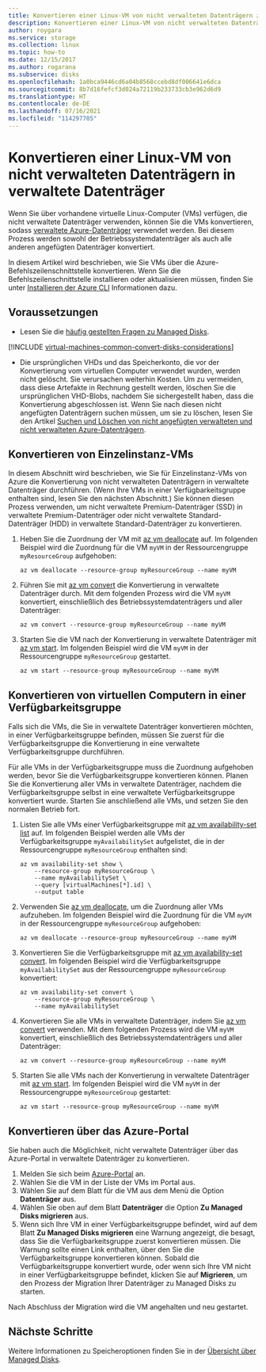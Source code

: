 ```yaml
---
title: Konvertieren einer Linux-VM von nicht verwalteten Datenträgern zu verwalteten Datenträgern
description: Konvertieren einer Linux-VM von nicht verwalteten Datenträgern zu verwalteten Datenträgern mithilfe der Azure-Befehlszeilenschnittstelle
author: roygara
ms.service: storage
ms.collection: linux
ms.topic: how-to
ms.date: 12/15/2017
ms.author: rogarana
ms.subservice: disks
ms.openlocfilehash: 1a0bca9446cd6a04b8568ccebd8df006641e6dca
ms.sourcegitcommit: 8b7d16fefcf3d024a72119b233733cb3e962d6d9
ms.translationtype: HT
ms.contentlocale: de-DE
ms.lasthandoff: 07/16/2021
ms.locfileid: "114297705"
---
```

# <a name="convert-a-linux-virtual-machine-from-unmanaged-disks-to-managed-disks"></a>Konvertieren einer Linux-VM von nicht verwalteten Datenträgern in verwaltete Datenträger

Wenn Sie über vorhandene virtuelle Linux-Computer (VMs) verfügen, die nicht verwaltete Datenträger verwenden, können Sie die VMs konvertieren, sodass [verwaltete Azure-Datenträger](../managed-disks-overview.md) verwendet werden. Bei diesem Prozess werden sowohl der Betriebssystemdatenträger als auch alle anderen angefügten Datenträger konvertiert.

In diesem Artikel wird beschrieben, wie Sie VMs über die Azure-Befehlszeilenschnittstelle konvertieren. Wenn Sie die Befehlszeilenschnittstelle installieren oder aktualisieren müssen, finden Sie unter [Installieren der Azure CLI](/cli/azure/install-azure-cli) Informationen dazu. 

## <a name="before-you-begin"></a>Voraussetzungen
* Lesen Sie die [häufig gestellten Fragen zu Managed Disks](/azure/virtual-machines/faq-for-disks#migrate-to-managed-disks).

[!INCLUDE [virtual-machines-common-convert-disks-considerations](../../../includes/virtual-machines-common-convert-disks-considerations.md)]

* Die ursprünglichen VHDs und das Speicherkonto, die vor der Konvertierung vom virtuellen Computer verwendet wurden, werden nicht gelöscht. Sie verursachen weiterhin Kosten. Um zu vermeiden, dass diese Artefakte in Rechnung gestellt werden, löschen Sie die ursprünglichen VHD-Blobs, nachdem Sie sichergestellt haben, dass die Konvertierung abgeschlossen ist. Wenn Sie nach diesen nicht angefügten Datenträgern suchen müssen, um sie zu löschen, lesen Sie den Artikel [Suchen und Löschen von nicht angefügten verwalteten und nicht verwalteten Azure-Datenträgern](find-unattached-disks.md).

## <a name="convert-single-instance-vms"></a>Konvertieren von Einzelinstanz-VMs
In diesem Abschnitt wird beschrieben, wie Sie für Einzelinstanz-VMs von Azure die Konvertierung von nicht verwalteten Datenträgern in verwaltete Datenträger durchführen. (Wenn Ihre VMs in einer Verfügbarkeitsgruppe enthalten sind, lesen Sie den nächsten Abschnitt.) Sie können diesen Prozess verwenden, um nicht verwaltete Premium-Datenträger (SSD) in verwaltete Premium-Datenträger oder nicht verwaltete Standard-Datenträger (HDD) in verwaltete Standard-Datenträger zu konvertieren.

1. Heben Sie die Zuordnung der VM mit [az vm deallocate](/cli/azure/vm) auf. Im folgenden Beispiel wird die Zuordnung für die VM `myVM` in der Ressourcengruppe `myResourceGroup` aufgehoben:

    ```azurecli
    az vm deallocate --resource-group myResourceGroup --name myVM
    ```

2. Führen Sie mit [az vm convert](/cli/azure/vm) die Konvertierung in verwaltete Datenträger durch. Mit dem folgenden Prozess wird die VM `myVM` konvertiert, einschließlich des Betriebssystemdatenträgers und aller Datenträger:

    ```azurecli
    az vm convert --resource-group myResourceGroup --name myVM
    ```

3. Starten Sie die VM nach der Konvertierung in verwaltete Datenträger mit [az vm start](/cli/azure/vm). Im folgenden Beispiel wird die VM `myVM` in der Ressourcengruppe `myResourceGroup` gestartet.

    ```azurecli
    az vm start --resource-group myResourceGroup --name myVM
    ```

## <a name="convert-vms-in-an-availability-set"></a>Konvertieren von virtuellen Computern in einer Verfügbarkeitsgruppe

Falls sich die VMs, die Sie in verwaltete Datenträger konvertieren möchten, in einer Verfügbarkeitsgruppe befinden, müssen Sie zuerst für die Verfügbarkeitsgruppe die Konvertierung in eine verwaltete Verfügbarkeitsgruppe durchführen.

Für alle VMs in der Verfügbarkeitsgruppe muss die Zuordnung aufgehoben werden, bevor Sie die Verfügbarkeitsgruppe konvertieren können. Planen Sie die Konvertierung aller VMs in verwaltete Datenträger, nachdem die Verfügbarkeitsgruppe selbst in eine verwaltete Verfügbarkeitsgruppe konvertiert wurde. Starten Sie anschließend alle VMs, und setzen Sie den normalen Betrieb fort.

1. Listen Sie alle VMs einer Verfügbarkeitsgruppe mit [az vm availability-set list](/cli/azure/vm/availability-set) auf. Im folgenden Beispiel werden alle VMs der Verfügbarkeitsgruppe `myAvailabilitySet` aufgelistet, die in der Ressourcengruppe `myResourceGroup` enthalten sind:

    ```azurecli
    az vm availability-set show \
        --resource-group myResourceGroup \
        --name myAvailabilitySet \
        --query [virtualMachines[*].id] \
        --output table
    ```

2. Verwenden Sie [az vm deallocate](/cli/azure/vm), um die Zuordnung aller VMs aufzuheben. Im folgenden Beispiel wird die Zuordnung für die VM `myVM` in der Ressourcengruppe `myResourceGroup` aufgehoben:

    ```azurecli
    az vm deallocate --resource-group myResourceGroup --name myVM
    ```

3. Konvertieren Sie die Verfügbarkeitsgruppe mit [az vm availability-set convert](/cli/azure/vm/availability-set). Im folgenden Beispiel wird die Verfügbarkeitsgruppe `myAvailabilitySet` aus der Ressourcengruppe `myResourceGroup` konvertiert:

    ```azurecli
    az vm availability-set convert \
        --resource-group myResourceGroup \
        --name myAvailabilitySet
    ```

4. Konvertieren Sie alle VMs in verwaltete Datenträger, indem Sie [az vm convert](/cli/azure/vm) verwenden. Mit dem folgenden Prozess wird die VM `myVM` konvertiert, einschließlich des Betriebssystemdatenträgers und aller Datenträger:

    ```azurecli
    az vm convert --resource-group myResourceGroup --name myVM
    ```

5. Starten Sie alle VMs nach der Konvertierung in verwaltete Datenträger mit [az vm start](/cli/azure/vm). Im folgenden Beispiel wird die VM `myVM` in der Ressourcengruppe `myResourceGroup` gestartet:

    ```azurecli
    az vm start --resource-group myResourceGroup --name myVM
    ```

## <a name="convert-using-the-azure-portal"></a>Konvertieren über das Azure-Portal

Sie haben auch die Möglichkeit, nicht verwaltete Datenträger über das Azure-Portal in verwaltete Datenträger zu konvertieren.

1. Melden Sie sich beim [Azure-Portal](https://portal.azure.com) an.
2. Wählen Sie die VM in der Liste der VMs im Portal aus.
3. Wählen Sie auf dem Blatt für die VM aus dem Menü die Option **Datenträger** aus.
4. Wählen Sie oben auf dem Blatt **Datenträger** die Option **Zu Managed Disks migrieren** aus.
5. Wenn sich Ihre VM in einer Verfügbarkeitsgruppe befindet, wird auf dem Blatt **Zu Managed Disks migrieren** eine Warnung angezeigt, die besagt, dass Sie die Verfügbarkeitsgruppe zuerst konvertieren müssen. Die Warnung sollte einen Link enthalten, über den Sie die Verfügbarkeitsgruppe konvertieren können. Sobald die Verfügbarkeitsgruppe konvertiert wurde, oder wenn sich Ihre VM nicht in einer Verfügbarkeitsgruppe befindet, klicken Sie auf **Migrieren**, um den Prozess der Migration Ihrer Datenträger zu Managed Disks zu starten.

Nach Abschluss der Migration wird die VM angehalten und neu gestartet.

## <a name="next-steps"></a>Nächste Schritte

Weitere Informationen zu Speicheroptionen finden Sie in der [Übersicht über Managed Disks](../managed-disks-overview.md).